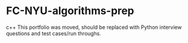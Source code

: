 # FC-NYU-algorithms-prep
c++
This portfolio was moved, should be replaced with Python interview questions and test cases/run throughs. 
